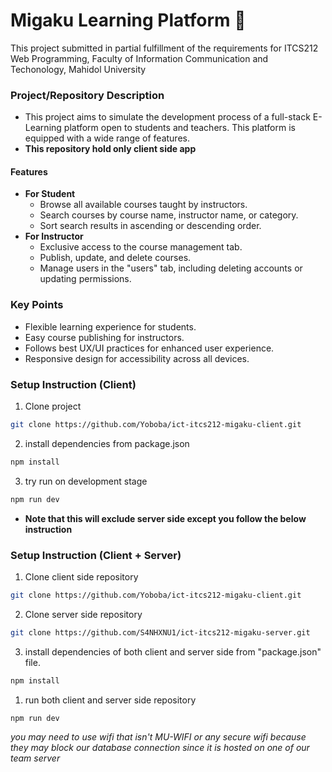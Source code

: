 # Migaku Learning Platform 📖

<p>This project submitted in partial fulfillment of
the requirements for ITCS212 Web Programming, Faculty of Information Communication and Techonology,  Mahidol University
</p>

### Project/Repository Description

- This project aims to simulate the development process of a full-stack E-Learning platform open to students and teachers. This platform is equipped with a wide range of features.
- **This repository hold only client side app**

#### Features

- **For Student**
  - Browse all available courses taught by instructors.
  - Search courses by course name, instructor name, or category.
  - Sort search results in ascending or descending order.
- **For Instructor**
  - Exclusive access to the course management tab.
  - Publish, update, and delete courses.
  - Manage users in the "users" tab, including deleting accounts or updating permissions.

### Key Points

- Flexible learning experience for students.
- Easy course publishing for instructors.
- Follows best UX/UI practices for enhanced user experience.
- Responsive design for accessibility across all devices.

### Setup Instruction (Client)

<!-- setup instruction info  -->

1. Clone project

```bash
git clone https://github.com/Yoboba/ict-itcs212-migaku-client.git
```

2. install dependencies from package.json

```bash
npm install
```

3. try run on development stage

```bash
npm run dev
```

- **Note that this will exclude server side except you follow the below instruction**

### Setup Instruction (Client + Server)

<!-- setup instruction info  -->

1. Clone client side repository

```bash
git clone https://github.com/Yoboba/ict-itcs212-migaku-client.git
```

2. Clone server side repository

```bash
git clone https://github.com/S4NHXNU1/ict-itcs212-migaku-server.git
```

3. install dependencies of both client and server side from "package.json" file.

```bash
npm install
```

1. run both client and server side repository

```bash
npm run dev
```

_you may need to use wifi that isn't MU-WIFI or any secure wifi because they may block our database connection since it is hosted on one of our team server_
